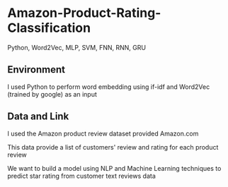 # Amazon-Product-Rating-Classification
Python, Word2Vec, MLP, SVM, FNN, RNN, GRU

## Environment
I used Python to perform word embedding using if-idf and Word2Vec (trained by google) as an input

## Data and Link
I used the Amazon product review dataset provided Amazon.com

This data provide a list of customers' review and rating for each product review

We want to build a model using NLP and Machine Learning techniques to predict star rating from customer text reviews data


